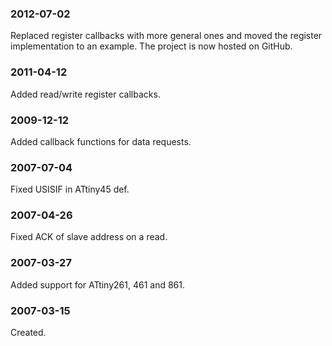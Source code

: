 ### 2012-07-02
Replaced register callbacks with more general ones and moved the register
implementation to an example. The project is now hosted on GitHub.

### 2011-04-12
Added read/write register callbacks.

### 2009-12-12
Added callback functions for data requests.

### 2007-07-04
Fixed USISIF in ATtiny45 def.

### 2007-04-26
Fixed ACK of slave address on a read.

### 2007-03-27
Added support for ATtiny261, 461 and 861.

### 2007-03-15
Created.
